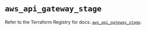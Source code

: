 # `aws_api_gateway_stage`

Refer to the Terraform Registry for docs: [`aws_api_gateway_stage`](https://registry.terraform.io/providers/hashicorp/aws/5.75.1/docs/resources/api_gateway_stage).
